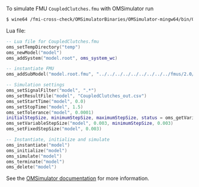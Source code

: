 To simulate FMU `CoupledClutches.fmu` with OMSimulator run
```bash
$ wine64 /fmi-cross-check/OMSimulatorBinaries/OMSimulator-mingw64/bin/OMSimulator.exe --stripRoot=true --skipCSVHeader=true --addParametersToCSV=true --intervals=500 --suppressPath=true --timeout=60 CoupledClutches.lua
```

Lua file:
```lua
-- Lua file for CoupledClutches.fmu
oms_setTempDirectory("temp")
oms_newModel("model")
oms_addSystem("model.root", oms_system_wc)

-- instantiate FMU
oms_addSubModel("model.root.fmu", "../../../../../../../../../fmus/2.0/cs/win64/Dymola/2016FD01/CoupledClutches/CoupledClutches.fmu")

-- Simulation settings
oms_setSignalFilter("model", ".*")
oms_setResultFile("model", "CoupledClutches_out.csv")
oms_setStartTime("model", 0.0)
oms_setStopTime("model", 1.5)
oms_setTolerance("model", 0.0001)
initialStepSize, minimumStepSize, maximumStepSize, status = oms_getVariableStepSize("model")
oms_setVariableStepSize("model", 0.003, minimumStepSize, 0.003)
oms_setFixedStepSize("model", 0.003)

-- Instantiate, initialize and simulate
oms_instantiate("model")
oms_initialize("model")
oms_simulate("model")
oms_terminate("model")
oms_delete("model")
```

See the [OMSimulator documentation](https://openmodelica.org/doc/OMSimulator/master/html/index.html) for more information.